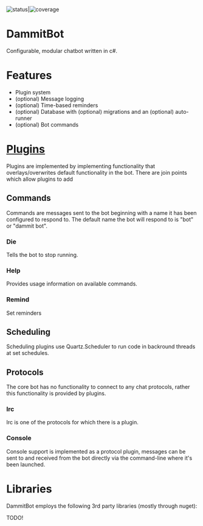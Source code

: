 ![status](https://mangler/gitlab/jason/dammit_bot/badges/master/pipeline.svg?ignore_skipped=true)|![coverage](https://mangler/gitlab/jason/dammit_bot/badges/master/coverage.svg)

# DammitBot

Configurable, modular chatbot written in c#.

# Features

- Plugin system
- (optional) Message logging
- (optional) Time-based reminders
- (optional) Database with (optional) migrations and an (optional) auto-runner
- (optional) Bot commands

# [Plugins](doc/Plugins.md)

Plugins are implemented by implementing functionality that overlays/overwrites default functionality in the bot.  There are join points which allow plugins to add

## Commands

Commands are messages sent to the bot beginning with a name it has been configured to respond to.  The default name the bot will respond to is "bot" or "dammit bot".

### Die

Tells the bot to stop running.

### Help

Provides usage information on available commands.

### Remind

Set reminders

## Scheduling

Scheduling plugins use Quartz.Scheduler to run code in backround threads at set schedules.

## Protocols

The core bot has no functionality to connect to any chat protocols, rather this functionality is provided by plugins.

### Irc

Irc is one of the protocols for which there is a plugin.

### Console

Console support is implemented as a protocol plugin, messages can be sent to and received from the bot directly
via the command-line where it's been launched.

# Libraries

DammitBot employs the following 3rd party libraries (mostly through nuget):

TODO!
